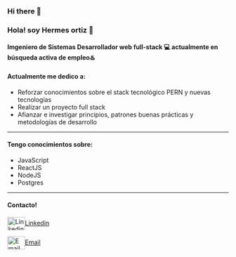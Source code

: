 ### Hi there 👋

<!--
**asouesou/asouesou** is a ✨ _special_ ✨ repository because its `README.md` (this file) appears on your GitHub profile.
Here are some ideas to get you started:
- 🔭 I’m currently working on ...
- 🌱 I’m currently learning ...
- 👯 I’m looking to collaborate on ...
- 🤔 I’m looking for help with ...
- 💬 Ask me about ...
- 📫 How to reach me: ...
- 😄 Pronouns: ...
- ⚡ Fun fact: ...
-->
### Hola! soy Hermes ortiz 👋
#### Imgeniero de Sistemas Desarrollador web full-stack 💻 actualmente en **búsqueda activa** de empleo♨️


#### Actualmente me dedico a:


- Reforzar conocimientos sobre el stack tecnológico PERN y nuevas tecnologías
- Realizar un proyecto full stack 
- Afianzar e investigar principios, patrones buenas prácticas y metodologías de desarrollo
___


#### Tengo conocimientos sobre:
<ul>
  <li>JavaScript</li>
  <li>ReactJS</li>
  <li>NodeJS</li>
  <li>Postgres</li>
</ul>

___

#### Contacto!

<a href="www.linkedin.com/in/HBOHermes" target="blank"><img align="center" src="https://cdn.jsdelivr.net/npm/simple-icons@3.0.1/icons/linkedin.svg" alt="Linkedin" height="30" width="40" />Linkedin</a>


<a href="hborasou@gmail.com " target="blank"><img align="center" src="https://cdn.jsdelivr.net/npm/simple-icons@3.0.1/icons/gmail.svg" alt="Email" height="30" width="40" />Email</a>
</p>
